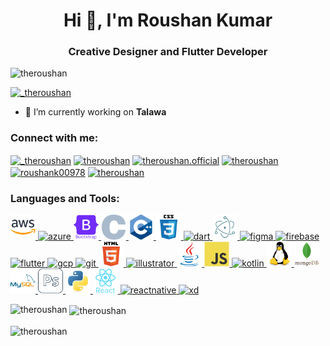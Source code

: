 <h1 align="center">Hi 👋, I'm Roushan Kumar</h1>
<h3 align="center">Creative Designer and Flutter Developer</h3>

<p align="left"> <img src="https://komarev.com/ghpvc/?username=theroushan&label=Profile%20views&color=0e75b6&style=flat" alt="theroushan" /> </p>

<p align="left"> <a href="https://twitter.com/_theroushan" target="blank"><img src="https://img.shields.io/twitter/follow/_theroushan?logo=twitter&style=for-the-badge" alt="_theroushan" /></a> </p>

- 🔭 I’m currently working on **Talawa**

<h3 align="left">Connect with me:</h3>
<p align="left">
<a href="https://twitter.com/_theroushan" target="blank"><img align="center" src="https://cdn.jsdelivr.net/npm/simple-icons@3.0.1/icons/twitter.svg" alt="_theroushan" height="30" width="40" /></a>
<a href="https://linkedin.com/in/theroushan" target="blank"><img align="center" src="https://cdn.jsdelivr.net/npm/simple-icons@3.0.1/icons/linkedin.svg" alt="theroushan" height="30" width="40" /></a>
<a href="https://fb.com/theroushan.official" target="blank"><img align="center" src="https://cdn.jsdelivr.net/npm/simple-icons@3.0.1/icons/facebook.svg" alt="theroushan.official" height="30" width="40" /></a>
<a href="https://instagram.com/theroushan" target="blank"><img align="center" src="https://cdn.jsdelivr.net/npm/simple-icons@3.0.1/icons/instagram.svg" alt="theroushan" height="30" width="40" /></a>
<a href="https://www.codechef.com/users/roushank00978" target="blank"><img align="center" src="https://cdn.jsdelivr.net/npm/simple-icons@3.1.0/icons/codechef.svg" alt="roushank00978" height="30" width="40" /></a>
<a href="https://www.hackerrank.com/theroushan" target="blank"><img align="center" src="https://cdn.jsdelivr.net/npm/simple-icons@3.0.1/icons/hackerrank.svg" alt="theroushan" height="30" width="40" /></a>
</p>

<h3 align="left">Languages and Tools:</h3>
<p align="left"> <a href="https://aws.amazon.com" target="_blank"> <img src="https://raw.githubusercontent.com/devicons/devicon/master/icons/amazonwebservices/amazonwebservices-original-wordmark.svg" alt="aws" width="40" height="40"/> </a> <a href="https://azure.microsoft.com/en-in/" target="_blank"> <img src="https://www.vectorlogo.zone/logos/microsoft_azure/microsoft_azure-icon.svg" alt="azure" width="40" height="40"/> </a> <a href="https://getbootstrap.com" target="_blank"> <img src="https://raw.githubusercontent.com/devicons/devicon/master/icons/bootstrap/bootstrap-plain-wordmark.svg" alt="bootstrap" width="40" height="40"/> </a> <a href="https://www.cprogramming.com/" target="_blank"> <img src="https://raw.githubusercontent.com/devicons/devicon/master/icons/c/c-original.svg" alt="c" width="40" height="40"/> </a> <a href="https://www.w3schools.com/cpp/" target="_blank"> <img src="https://raw.githubusercontent.com/devicons/devicon/master/icons/cplusplus/cplusplus-original.svg" alt="cplusplus" width="40" height="40"/> </a> <a href="https://www.w3schools.com/css/" target="_blank"> <img src="https://raw.githubusercontent.com/devicons/devicon/master/icons/css3/css3-original-wordmark.svg" alt="css3" width="40" height="40"/> </a> <a href="https://dart.dev" target="_blank"> <img src="https://www.vectorlogo.zone/logos/dartlang/dartlang-icon.svg" alt="dart" width="40" height="40"/> </a> <a href="https://www.electronjs.org" target="_blank"> <img src="https://raw.githubusercontent.com/devicons/devicon/master/icons/electron/electron-original.svg" alt="electron" width="40" height="40"/> </a> <a href="https://www.figma.com/" target="_blank"> <img src="https://www.vectorlogo.zone/logos/figma/figma-icon.svg" alt="figma" width="40" height="40"/> </a> <a href="https://firebase.google.com/" target="_blank"> <img src="https://www.vectorlogo.zone/logos/firebase/firebase-icon.svg" alt="firebase" width="40" height="40"/> </a> <a href="https://flutter.dev" target="_blank"> <img src="https://www.vectorlogo.zone/logos/flutterio/flutterio-icon.svg" alt="flutter" width="40" height="40"/> </a> <a href="https://cloud.google.com" target="_blank"> <img src="https://www.vectorlogo.zone/logos/google_cloud/google_cloud-icon.svg" alt="gcp" width="40" height="40"/> </a> <a href="https://git-scm.com/" target="_blank"> <img src="https://www.vectorlogo.zone/logos/git-scm/git-scm-icon.svg" alt="git" width="40" height="40"/> </a> <a href="https://www.w3.org/html/" target="_blank"> <img src="https://raw.githubusercontent.com/devicons/devicon/master/icons/html5/html5-original-wordmark.svg" alt="html5" width="40" height="40"/> </a> <a href="https://www.adobe.com/in/products/illustrator.html" target="_blank"> <img src="https://www.vectorlogo.zone/logos/adobe_illustrator/adobe_illustrator-icon.svg" alt="illustrator" width="40" height="40"/> </a> <a href="https://www.java.com" target="_blank"> <img src="https://raw.githubusercontent.com/devicons/devicon/master/icons/java/java-original.svg" alt="java" width="40" height="40"/> </a> <a href="https://developer.mozilla.org/en-US/docs/Web/JavaScript" target="_blank"> <img src="https://raw.githubusercontent.com/devicons/devicon/master/icons/javascript/javascript-original.svg" alt="javascript" width="40" height="40"/> </a> <a href="https://kotlinlang.org" target="_blank"> <img src="https://www.vectorlogo.zone/logos/kotlinlang/kotlinlang-icon.svg" alt="kotlin" width="40" height="40"/> </a> <a href="https://www.linux.org/" target="_blank"> <img src="https://raw.githubusercontent.com/devicons/devicon/master/icons/linux/linux-original.svg" alt="linux" width="40" height="40"/> </a> <a href="https://www.mongodb.com/" target="_blank"> <img src="https://raw.githubusercontent.com/devicons/devicon/master/icons/mongodb/mongodb-original-wordmark.svg" alt="mongodb" width="40" height="40"/> </a> <a href="https://www.mysql.com/" target="_blank"> <img src="https://raw.githubusercontent.com/devicons/devicon/master/icons/mysql/mysql-original-wordmark.svg" alt="mysql" width="40" height="40"/> </a> <a href="https://www.photoshop.com/en" target="_blank"> <img src="https://raw.githubusercontent.com/devicons/devicon/master/icons/photoshop/photoshop-line.svg" alt="photoshop" width="40" height="40"/> </a> <a href="https://www.python.org" target="_blank"> <img src="https://raw.githubusercontent.com/devicons/devicon/master/icons/python/python-original.svg" alt="python" width="40" height="40"/> </a> <a href="https://reactjs.org/" target="_blank"> <img src="https://raw.githubusercontent.com/devicons/devicon/master/icons/react/react-original-wordmark.svg" alt="react" width="40" height="40"/> </a> <a href="https://reactnative.dev/" target="_blank"> <img src="https://reactnative.dev/img/header_logo.svg" alt="reactnative" width="40" height="40"/> </a> <a href="https://www.adobe.com/products/xd.html" target="_blank"> <img src="https://cdn.worldvectorlogo.com/logos/adobe-xd.svg" alt="xd" width="40" height="40"/> </a> </p>

<p><img align="left" src="https://github-readme-stats.vercel.app/api/top-langs?username=theroushan&show_icons=true&locale=en&layout=compact" alt="theroushan" /></p>

<p>&nbsp;<img align="center" src="https://github-readme-stats.vercel.app/api?username=theroushan&show_icons=true&locale=en" alt="theroushan" /></p>

<p><img align="center" src="https://github-readme-streak-stats.herokuapp.com/?user=theroushan&" alt="theroushan" /></p>
